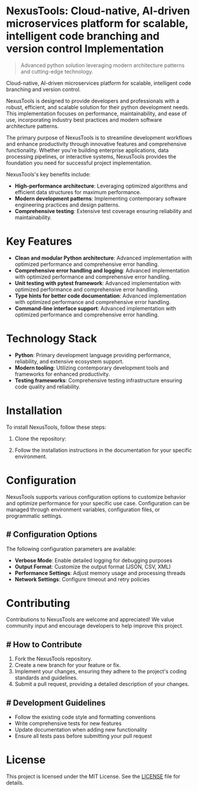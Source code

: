 <!-- fallback_NexusTools_20250727055813_99851 -->

# NexusTools: Cloud-native, AI-driven microservices platform for scalable, intelligent code branching and version control Implementation
> Advanced python solution leveraging modern architecture patterns and cutting-edge technology.

Cloud-native, AI-driven microservices platform for scalable, intelligent code branching and version control.

NexusTools is designed to provide developers and professionals with a robust, efficient, and scalable solution for their python development needs. This implementation focuses on performance, maintainability, and ease of use, incorporating industry best practices and modern software architecture patterns.

The primary purpose of NexusTools is to streamline development workflows and enhance productivity through innovative features and comprehensive functionality. Whether you're building enterprise applications, data processing pipelines, or interactive systems, NexusTools provides the foundation you need for successful project implementation.

NexusTools's key benefits include:

* **High-performance architecture**: Leveraging optimized algorithms and efficient data structures for maximum performance.
* **Modern development patterns**: Implementing contemporary software engineering practices and design patterns.
* **Comprehensive testing**: Extensive test coverage ensuring reliability and maintainability.

# Key Features

* **Clean and modular Python architecture**: Advanced implementation with optimized performance and comprehensive error handling.
* **Comprehensive error handling and logging**: Advanced implementation with optimized performance and comprehensive error handling.
* **Unit testing with pytest framework**: Advanced implementation with optimized performance and comprehensive error handling.
* **Type hints for better code documentation**: Advanced implementation with optimized performance and comprehensive error handling.
* **Command-line interface support**: Advanced implementation with optimized performance and comprehensive error handling.

# Technology Stack

* **Python**: Primary development language providing performance, reliability, and extensive ecosystem support.
* **Modern tooling**: Utilizing contemporary development tools and frameworks for enhanced productivity.
* **Testing frameworks**: Comprehensive testing infrastructure ensuring code quality and reliability.

# Installation

To install NexusTools, follow these steps:

1. Clone the repository:


2. Follow the installation instructions in the documentation for your specific environment.

# Configuration

NexusTools supports various configuration options to customize behavior and optimize performance for your specific use case. Configuration can be managed through environment variables, configuration files, or programmatic settings.

## # Configuration Options

The following configuration parameters are available:

* **Verbose Mode**: Enable detailed logging for debugging purposes
* **Output Format**: Customize the output format (JSON, CSV, XML)
* **Performance Settings**: Adjust memory usage and processing threads
* **Network Settings**: Configure timeout and retry policies

# Contributing

Contributions to NexusTools are welcome and appreciated! We value community input and encourage developers to help improve this project.

## # How to Contribute

1. Fork the NexusTools repository.
2. Create a new branch for your feature or fix.
3. Implement your changes, ensuring they adhere to the project's coding standards and guidelines.
4. Submit a pull request, providing a detailed description of your changes.

## # Development Guidelines

* Follow the existing code style and formatting conventions
* Write comprehensive tests for new features
* Update documentation when adding new functionality
* Ensure all tests pass before submitting your pull request

# License

This project is licensed under the MIT License. See the [LICENSE](https://github.com/marcmotta/NexusTools/blob/main/LICENSE) file for details.
